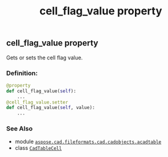 ﻿---
title: cell_flag_value property
second_title: Aspose.CAD for Python via .NET API References
description: 
type: docs
weight: 210
url: /python-net/aspose.cad.fileformats.cad.cadobjects.acadtable/cadtablecell/cell_flag_value/
is_root: false
---

## cell_flag_value property


Gets or sets the cell flag value.
### Definition:
```python
@property
def cell_flag_value(self):
    ...
@cell_flag_value.setter
def cell_flag_value(self, value):
    ...
```

### See Also
* module [`aspose.cad.fileformats.cad.cadobjects.acadtable`](../../)
* class [`CadTableCell`](/cad/python-net/aspose.cad.fileformats.cad.cadobjects.acadtable/cadtablecell)
